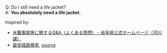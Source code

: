 Q: Do I still need a life jacket?  
A: **You absolutely need a life jacket.**

Inspired by:

- [水難事故等に関するQ&A（よくある質問） - 岐阜県公式ホームページ（河川課）](https://www.pref.gifu.lg.jp/page/27330.html)
- [最安経路検索](https://hutinoatari.github.io/cheapTransfer/), [source](https://github.com/hutinoatari/cheapTransfer)